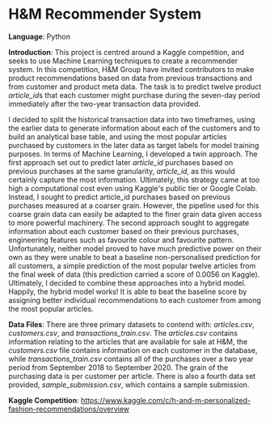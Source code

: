 # H&M Recommender System

**Language**: Python

**Introduction**: This project is centred around a Kaggle competition, and seeks to use Machine Learning techniques to create a recommender system. In this competition, H&M Group have invited contributors to make product recommendations based on data from previous transactions and from customer and product meta data. The task is to predict twelve product *article_id*s that each customer might purchase during the seven-day period immediately after the two-year transaction data provided.

I decided to split the historical transaction data into two timeframes, using the earlier data to generate information about each of the customers and to build an analytical base table, and using the most popular articles purchased by customers in the later data as target labels for model training purposes.  In terms of Machine Learning, I developed a twin approach. The first approach set out to predict later *article_id* purchases based on previous purchases at the same granularity, *article_id*, as this would certainly capture the most information. Ultimately, this strategy came at too high a computational cost even using Kaggle's public tier or Google Colab. Instead, I sought to predict article_id purchases based on previous purchases measured at a coarser grain. However, the pipeline used for this coarse grain data can easily be adapted to the finer grain data given access to more powerful machinery. The second approach sought to aggregate information about each customer based on their previous purchases, engineering features such as favourite colour and favourite pattern. Unfortunately, neither model proved to have much predictive power on their own as they were unable to beat a baseline non-personalised prediction for all customers, a simple prediction of the most popular twelve articles from the final week of data (this prediction carried a score of 0.0056 on Kaggle). Ultimately, I decided to combine these approaches into a hybrid model. Happily, the hybrid model works! It is able to beat the baseline score by assigning better individual recommendations to each customer from among the most popular articles.

**Data Files**: There are three primary datasets to contend with: *articles.csv*, *customers.csv*, and *transactions_train.csv*. The *articles.csv* contains information relating to the articles that are available for sale at H&M, the *customers.csv* file contains information on each customer in the database, while *transactions_train.csv* contains all of the purchases over a two year period from September 2018 to September 2020. The grain of the purchasing data is per customer per article. There is also a fourth data set provided, *sample_submission.csv*, which contains a sample submission.

**Kaggle Competition**: https://www.kaggle.com/c/h-and-m-personalized-fashion-recommendations/overview
